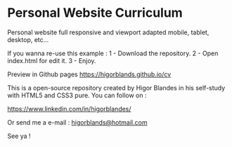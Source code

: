 # Personal Website Curriculum

Personal website full responsive and viewport adapted mobile, tablet, desktop, etc...

If you wanna re-use this example :
1 - Download the repository. 
2 - Open index.html for edit it.
3 - Enjoy.

Preview in Github pages https://higorblands.github.io/cv

This is a open-source repository created by Higor Blandes in his self-study with HTML5 and CSS3 pure. 
You can follow on :

https://www.linkedin.com/in/higorblandes/ 

Or send me a e-mail : higorblands@hotmail.com

See ya !
